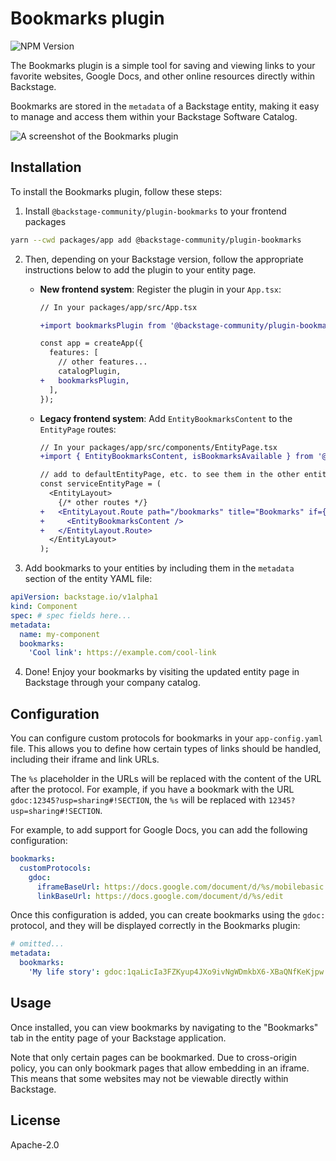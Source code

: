 # Bookmarks plugin

![NPM Version](https://img.shields.io/npm/v/%40backstage-community%2Fplugin-bookmarks)

The Bookmarks plugin is a simple tool for saving and viewing links to your favorite websites, Google Docs, and other online resources directly within Backstage.

Bookmarks are stored in the `metadata` of a Backstage entity, making it easy to manage and access them within your Backstage Software Catalog.

![A screenshot of the Bookmarks plugin](https://i.imgur.com/guMtiax.png)

## Installation

To install the Bookmarks plugin, follow these steps:

1. Install `@backstage-community/plugin-bookmarks` to your frontend packages

```bash
yarn --cwd packages/app add @backstage-community/plugin-bookmarks
```

2. Then, depending on your Backstage version, follow the appropriate instructions below to add the plugin to your entity page.
   - **New frontend system**: Register the plugin in your `App.tsx`:

     ```diff
     // In your packages/app/src/App.tsx

     +import bookmarksPlugin from '@backstage-community/plugin-bookmarks';

     const app = createApp({
       features: [
         // other features...
         catalogPlugin,
     +   bookmarksPlugin,
       ],
     });
     ```

   - **Legacy frontend system**: Add `EntityBookmarksContent` to the `EntityPage` routes:

     ```diff
     // In your packages/app/src/components/EntityPage.tsx
     +import { EntityBookmarksContent, isBookmarksAvailable } from '@backstage-community/plugin-bookmarks';

     // add to defaultEntityPage, etc. to see them in the other entity pages
     const serviceEntityPage = (
       <EntityLayout>
         {/* other routes */}
     +   <EntityLayout.Route path="/bookmarks" title="Bookmarks" if={isBookmarksAvailable}>
     +     <EntityBookmarksContent />
     +   </EntityLayout.Route>
       </EntityLayout>
     );
     ```

3. Add bookmarks to your entities by including them in the `metadata` section of the entity YAML file:

```yaml
apiVersion: backstage.io/v1alpha1
kind: Component
spec: # spec fields here...
metadata:
  name: my-component
  bookmarks:
    'Cool link': https://example.com/cool-link
```

4. Done! Enjoy your bookmarks by visiting the updated entity page in Backstage through your company catalog.

## Configuration

You can configure custom protocols for bookmarks in your `app-config.yaml` file. This allows you to define how certain types of links should be handled, including their iframe and link URLs.

The `%s` placeholder in the URLs will be replaced with the content of the URL after the protocol. For example, if you have a bookmark with the URL `gdoc:12345?usp=sharing#!SECTION`, the `%s` will be replaced with `12345?usp=sharing#!SECTION`.

For example, to add support for Google Docs, you can add the following configuration:

```yaml
bookmarks:
  customProtocols:
    gdoc:
      iframeBaseUrl: https://docs.google.com/document/d/%s/mobilebasic
      linkBaseUrl: https://docs.google.com/document/d/%s/edit
```

Once this configuration is added, you can create bookmarks using the `gdoc:` protocol, and they will be displayed correctly in the Bookmarks plugin:

```yaml
# omitted...
metadata:
  bookmarks:
    'My life story': gdoc:1qaLicIa3FZKyup4JXo9ivNgWDmkbX6-XBaQNfKeKjpw
```

## Usage

Once installed, you can view bookmarks by navigating to the "Bookmarks" tab in the entity page of your Backstage application.

Note that only certain pages can be bookmarked. Due to cross-origin policy, you can only bookmark pages that allow embedding in an iframe. This means that some websites may not be viewable directly within Backstage.

## License

Apache-2.0
